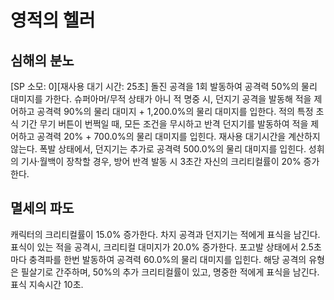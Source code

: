 # 영적의 헬러

## 심해의 분노

[SP 소모: 0][재사용 대기 시간: 25초] 돌진 공격을 1회 발동하여 공격력 50%의 물리 대미지를 가한다. 슈퍼아머/무적 상태가 아니 적 명중 시, 던지기 공격을 발동해 적을 제어하고 공격력 90%의 물리 대미지 + 1,200.0%의 물리 대미지를 입한다. 적의 특정 초식 기간 무기 버튼이 번쩍일 때, 모든 조건을 무시하고 반격 던지기를 발동하여 적을 제어하고 공격력 20% + 700.0%의 물리 대미지를 입힌다. 재사용 대기시간을 계산하지 않는다. 폭발 상태에서, 던지기는 추가로 공격력 500.0%의 물리 대미지를 입힌다. 성휘의 기사·월백이 장착할 경우, 방어 반격 발동 시 3초간 자신의 크리티컬률이 20% 증가한다.

## 멸세의 파도

캐릭터의 크리티컬률이 15.0% 증가한다. 차지 공격과 던지기는 적에게 표식을 남긴다. 표식이 있는 적을 공격시, 크리티컬 대미지가 20.0% 증가한다. 포고발 상태에서 2.5초마다 충격파를 한번 발동하여 공격력 60.0%의 물리 대미지를 입힌다. 해당 공격의 유형은 필살기로 간주하며, 50%의 추가 크리티컬률이 있고, 명중한 적에게 표식을 남긴다. 표식 지속시간 10초.
